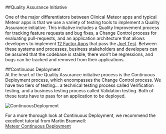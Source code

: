 ##Quality Assurance Initiative

One of the major differentiators between Clinical Meteor apps and typical Meteor apps is that we use a variety of testing tools to implement a Quality Assurance initiative.  This initiative includes a Quality Improvement process for tracking feature requests and bug fixes, a Change Control process for evaluating pull-requests, and an application architecture that allows developers to implement [12 Factor Apps](http://12factor.net/) that pass the [Joel Test](http://www.joelonsoftware.com/articles/fog0000000043.html).  Between these systems and processes, business stakeholders and developers can be assured that the codebase is stable, there won't be regressions, and bugs can be tracked and removed from their applications.

##Continuous Deployment  
At the heart of the Quality Assurance initiative process is the Continuous Deployment process, which encompasses the Change Control process.  We have two tiers of testing...  a technical testing process called Verification testing, and a business testing process called Validation testing.  Both of these tests have to pass for an application to be deployed.

![ContinuousDeployment](https://raw.githubusercontent.com/clinical-meteor/cookbook/master/images/ContinuousDeployment.png)

For a more thorough look at Continuous Deployment, we recommend the excellent tutorial from Martin Bramwell:  
[Meteor Continuous Deployment](https://martinhbramwell.github.io/Meteor-CI-Tutorial/index.html)

